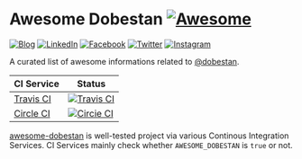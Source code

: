 # Awesome Dobestan [![Awesome](https://cdn.rawgit.com/sindresorhus/awesome/d7305f38d29fed78fa85652e3a63e154dd8e8829/media/badge.svg)](https://github.com/dobestan/awesome-dobestan)

[![Blog](https://img.shields.io/badge/blog-https://dobest.io-blue.svg?style=flat-square)](https://dobest.io/)
[![LinkedIn](https://img.shields.io/badge/LinkedIn-dobestan-0077B5.svg?style=flat-square)](https://kr.linkedin.com/in/dobestan)
[![Facebook](https://img.shields.io/badge/Facebook-dobestan-3b5998.svg?style=flat-square)](https://www.facebook.com/dobestan)
[![Twitter](https://img.shields.io/badge/Twitter-dobestan-00aced.svg?style=flat-square)](https://twitter.com/dobestan)
[![Instagram](https://img.shields.io/badge/Instagram-dobestan-517fa4.svg?style=flat-square)](https://www.instagram.com/dobestan/)

A curated list of awesome informations related to [@dobestan](https://github.com/dobestan/).

| CI Service | Status |
| ---------- | ------ |
| [Travis CI](https://travis-ci.org/dobestan/awesome-dobestan) | [![Travis CI](https://img.shields.io/travis/dobestan/awesome-dobestan/master.svg?style=flat-square)](https://travis-ci.org/dobestan/awesome-dobestan) |
| [Circle CI](https://circleci.com/gh/dobestan/awesome-dobestan) | [![Circie CI](https://img.shields.io/circleci/project/dobestan/awesome-dobestan/master.svg?style=flat-square)](https://circleci.com/gh/dobestan/awesome-dobestan) |

[awesome-dobestan](https://github.com/dobestan/awesome-dobestan) is well-tested project via various Continous Integration Services.
CI Services mainly check whether `AWESOME_DOBESTAN` is `true` or not.
